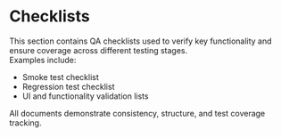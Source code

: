 # Checklists

This section contains QA checklists used to verify key functionality and ensure coverage across different testing stages.  
Examples include:
- Smoke test checklist  
- Regression test checklist  
- UI and functionality validation lists  

All documents demonstrate consistency, structure, and test coverage tracking.
